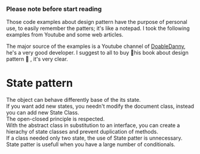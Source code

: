 ### Please note before start reading
Those code examples about design pattern have the purpose of personal use, to easily remember the patters; it's like a notepad. I took the following examples from Youtube and some web articles.

The major source of the examples is a Youtube channel of [DoableDanny](https://www.youtube.com/@doabledanny/videos), he's a very good developer. I suggest to all to buy 📒his book about design pattern 📒 , it's very clear.

# State pattern
 The object can behave differently base of the its state. \
If you want add new states, you needn't modify the document class, instead you can add new State Class. \
The open-closed principle is respected. \
With the abstract class in substitution to an interface, you can create a hierachy of state classes and prevent duplication of methods. \
If a class needed only two state, the use of State patter is unnecessary. \
State patter is usefull when you have a large number of conditionals.